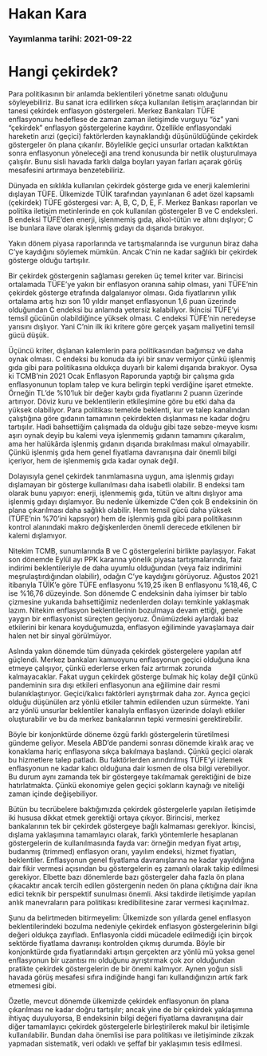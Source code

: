 # Hakan Kara

### Yayımlanma tarihi: 2021-09-22

# Hangi çekirdek?

Para politikasının bir anlamda beklentileri yönetme sanatı olduğunu söyleyebiliriz. Bu sanat icra edilirken sıkça kullanılan iletişim araçlarından bir tanesi çekirdek enflasyon göstergeleri. Merkez Bankaları TÜFE enflasyonunu hedeflese de zaman zaman iletişimde vurguyu “öz” yani “çekirdek” enflasyon göstergelerine kaydırır. Özellikle enflasyondaki hareketin arızi (geçici) faktörlerden kaynaklandığı düşünüldüğünde çekirdek göstergeler ön plana çıkarılır. Böylelikle geçici unsurlar ortadan kalktıktan sonra enflasyonun yöneleceği ana trend konusunda bir netlik oluşturulmaya çalışılır. Bunu sisli havada farklı dalga boyları yayan farları açarak görüş mesafesini artırmaya benzetebiliriz.

Dünyada en sıklıkla kullanılan çekirdek gösterge gıda ve enerji kalemlerini dışlayan TÜFE. Ülkemizde TÜİK tarafından yayınlanan 6 adet özel kapsamlı (çekirdek) TÜFE göstergesi var: A, B, C, D, E, F. Merkez Bankası raporları ve politika iletişim metinlerinde en çok kullanılan göstergeler B ve C endeksleri. B endeksi TÜFE’den enerji, işlenmemiş gıda, alkol-tütün ve altını dışlıyor; C ise bunlara ilave olarak işlenmiş gıdayı da dışarıda bırakıyor.

Yakın dönem piyasa raporlarında ve tartışmalarında ise vurgunun biraz daha C’ye kaydığını söylemek mümkün. Ancak C’nin ne kadar sağlıklı bir çekirdek gösterge olduğu tartışılır.



Bir çekirdek göstergenin sağlaması gereken üç temel kriter var. Birincisi ortalamada TÜFE’ye yakın bir enflasyon oranına sahip olması, yani TÜFE’nin çekirdek gösterge etrafında dalgalanıyor olması. Gıda fiyatlarının yıllık ortalama artış hızı son 10 yıldır manşet enflasyonun 1,6 puan üzerinde olduğundan C endeksi bu anlamda yetersiz kalabiliyor. İkincisi TÜFE’yi temsil gücünün olabildiğince yüksek olması. C endeksi TÜFE’nin neredeyse yarısını dışlıyor. Yani C’nin ilk iki kritere göre gerçek yaşam maliyetini temsil gücü düşük.

Üçüncü kriter, dışlanan kalemlerin para politikasından bağımsız ve daha oynak olması. C endeksi bu konuda da iyi bir sınav vermiyor çünkü işlenmiş gıda gibi para politikasına oldukça duyarlı bir kalemi dışarıda bırakıyor. Oysa ki TCMB’nin 2021 Ocak Enflasyon Raporunda yaptığı bir çalışma gıda enflasyonunun toplam talep ve kura belirgin tepki verdiğine işaret etmekte. Örneğin TL’de %10’luk bir değer kaybı gıda fiyatlarını 2 puanın üzerinde artırıyor. Döviz kuru ve beklentilerin etkileşimine göre bu etki daha da yüksek olabiliyor. Para politikası temelde beklenti, kur ve talep kanalından çalıştığına göre gıdanın tamamının çekirdekten dışlanması ne kadar doğru tartışılır. Hadi bahsettiğim çalışmada da olduğu gibi taze sebze-meyve kısmı aşırı oynak deyip bu kalemi veya işlenmemiş gıdanın tamamını çıkaralım, ama her halükârda işlenmiş gıdanın dışarıda bırakılması makul olmayabilir. Çünkü işlenmiş gıda hem genel fiyatlama davranışına dair önemli bilgi içeriyor, hem de işlenmemiş gıda kadar oynak değil.

Dolayısıyla genel çekirdek tanımlamasına uygun, ama işlenmiş gıdayı dışlamayan bir gösterge kullanılması daha isabetli olabilir. B endeksi tam olarak bunu yapıyor: enerji, işlenmemiş gıda, tütün ve altını dışlıyor ama işlenmiş gıdayı dışlamıyor. Bu nedenle ülkemizde C’den çok B endeksinin ön plana çıkarılması daha sağlıklı olabilir. Hem temsil gücü daha yüksek (TÜFE’nin %70’ini kapsıyor) hem de işlenmiş gıda gibi para politikasının kontrol alanındaki makro değişkenlerden önemli derecede etkilenen bir kalemi dışlamıyor.

Nitekim TCMB, sunumlarında B ve C göstergelerini birlikte paylaşıyor. Fakat son dönemde Eylül ayı PPK kararına yönelik piyasa tartışmalarında, faiz indirimi beklentileriyle de daha uyumlu olduğundan (veya faiz indirimini meşrulaştırdığından olabilir), odağın C’ye kaydığını görüyoruz. Ağustos 2021 itibarıyla TÜİK’e göre TÜFE enflasyonu %19,25 iken B enflasyonu %18,46, C ise %16,76 düzeyinde. Son dönemde C endeksinin daha iyimser bir tablo çizmesine yukarıda bahsettiğimiz nedenlerden dolayı temkinle yaklaşmak lazım. Nitekim enflasyon beklentilerinin bozulmaya devam ettiği, genele yaygın bir enflasyonist süreçten geçiyoruz. Önümüzdeki aylardaki baz etkilerini bir kenara koyduğumuzda, enflasyon eğiliminde yavaşlamaya dair halen net bir sinyal görülmüyor.

Aslında yakın dönemde tüm dünyada çekirdek göstergelere yapılan atıf güçlendi. Merkez bankaları kamuoyunu enflasyonun geçici olduğuna ikna etmeye çalışıyor, çünkü ederlerse erken faiz artırmak zorunda kalmayacaklar. Fakat uygun çekirdek gösterge bulmak hiç kolay değil çünkü pandeminin sıra dışı etkileri enflasyonun ana eğilimine dair resmi bulanıklaştırıyor. Geçici/kalıcı faktörleri ayrıştırmak daha zor. Ayrıca geçici olduğu düşünülen arz yönlü etkiler tahmin edilenden uzun sürmekte. Yani arz yönlü unsurlar beklentiler kanalıyla enflasyon üzerinde dolaylı etkiler oluşturabilir ve bu da merkez bankalarının tepki vermesini gerektirebilir.

Böyle bir konjonktürde döneme özgü farklı göstergelerin türetilmesi gündeme geliyor. Mesela ABD’de pandemi sonrası dönemde kiralık araç ve konaklama hariç enflasyona sıkça bakılmaya başlandı. Çünkü geçici olarak bu hizmetlere talep patladı. Bu faktörlerden arındırılmış TÜFE’yi izlemek enflasyonun ne kadar kalıcı olduğuna dair kısmen de olsa bilgi verebiliyor. Bu durum aynı zamanda tek bir göstergeye takılmamak gerektiğini de bize hatırlatmakta. Çünkü ekonomiye gelen geçici şokların kaynağı ve niteliği zaman içinde değişebiliyor.

Bütün bu tecrübelere baktığımızda çekirdek göstergelerle yapılan iletişimde iki hususa dikkat etmek gerektiği ortaya çıkıyor. Birincisi, merkez bankalarının tek bir çekirdek göstergeye bağlı kalmaması gerekiyor. İkincisi, dışlama yaklaşımına tamamlayıcı olarak, farklı yöntemlerle hesaplanan göstergelerin de kullanılmasında fayda var: örneğin medyan fiyat artışı, budanmış (trimmed) enflasyon oranı, yayılım endeksi, hizmet fiyatları, beklentiler. Enflasyonun genel fiyatlama davranışlarına ne kadar yayıldığına dair fikir vermesi açısından bu göstergelerin eş zamanlı olarak takip edilmesi gerekiyor. Elbette bazı dönemlerde bazı göstergeler daha fazla ön plana çıkacaktır ancak tercih edilen göstergenin neden ön plana çıktığına dair ikna edici teknik bir perspektif sunulması önemli. Aksi takdirde iletişimde yapılan anlık manevraların para politikası kredibilitesine zarar vermesi kaçınılmaz.

Şunu da belirtmeden bitirmeyelim: Ülkemizde son yıllarda genel enflasyon beklentilerindeki bozulma nedeniyle çekirdek enflasyon göstergelerinin bilgi değeri oldukça zayıfladı. Enflasyonla ciddi mücadele edilmediği için birçok sektörde fiyatlama davranışı kontrolden çıkmış durumda. Böyle bir konjonktürde gıda fiyatlarındaki artışın gerçekten arz yönlü mü yoksa genel enflasyonun bir uzantısı mı olduğunu ayrıştırmak çok zor olduğundan pratikte çekirdek göstergelerin de bir önemi kalmıyor. Aynen yoğun sisli havada görüş mesafesi sıfıra indiğinde hangi farı kullandığınızın artık fark etmemesi gibi.

Özetle, mevcut dönemde ülkemizde çekirdek enflasyonun ön plana çıkarılması ne kadar doğru tartışılır; ancak yine de bir çekirdek yaklaşımına ihtiyaç duyuluyorsa, B endeksinin bilgi değeri fiyatlama davranışına dair diğer tamamlayıcı çekirdek göstergelerle birleştirilerek makul bir iletişimle kullanılabilir. Bundan daha önemlisi ise para politikası ve iletişiminde zikzak yapmadan sistematik, veri odaklı ve şeffaf bir yaklaşımın tesis edilmesi.

